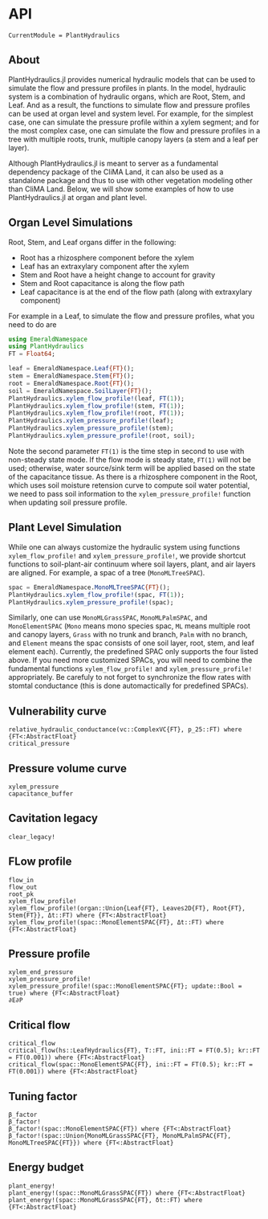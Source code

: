 # API
```@meta
CurrentModule = PlantHydraulics
```


## About
PlantHydraulics.jl provides numerical hydraulic models that can be used to simulate the flow and pressure profiles in plants. In the model, hydraulic system is a combination of hydraulic organs, which are Root, Stem, and Leaf. And as a result, the functions to simulate flow and pressure profiles can be used at organ level and system level. For example, for the simplest case, one can simulate the pressure profile within a xylem segment; and for the most complex case, one can simulate the flow and pressure profiles in a tree with multiple roots, trunk, multiple canopy layers (a stem and a leaf per layer).

Although PlantHydraulics.jl is meant to server as a fundamental dependency package of the CliMA Land, it can also be used as a standalone package and thus to use with other vegetation modeling other than CliMA Land. Below, we will show some examples of how to use PlantHydraulics.jl at organ and plant level.


## Organ Level Simulations
Root, Stem, and Leaf organs differ in the following:
- Root has a rhizosphere component before the xylem
- Leaf has an extraxylary component after the xylem
- Stem and Root have a height change to account for gravity
- Stem and Root capacitance is along the flow path
- Leaf capacitance is at the end of the flow path (along with extraxylary component)

For example in a Leaf, to simulate the flow and pressure profiles, what you need to do are
```julia
using EmeraldNamespace
using PlantHydraulics
FT = Float64;

leaf = EmeraldNamespace.Leaf{FT}();
stem = EmeraldNamespace.Stem{FT}();
root = EmeraldNamespace.Root{FT}();
soil = EmeraldNamespace.SoilLayer{FT}();
PlantHydraulics.xylem_flow_profile!(leaf, FT(1));
PlantHydraulics.xylem_flow_profile!(stem, FT(1));
PlantHydraulics.xylem_flow_profile!(root, FT(1));
PlantHydraulics.xylem_pressure_profile!(leaf);
PlantHydraulics.xylem_pressure_profile!(stem);
PlantHydraulics.xylem_pressure_profile!(root, soil);
```

Note the second parameter `FT(1)` is the time step in second to use with non-steady state mode. If the flow mode is steady state, `FT(1)` will not be used; otherwise, water source/sink term will be applied based on the state of the capacitance tissue. As there is a rhizosphere component in the Root, which uses soil moisture retension curve to compute soil water potential, we need to pass soil information to the `xylem_pressure_profile!` function when updating soil pressure profile.


## Plant Level Simulation
While one can always customize the hydraulic system using functions `xylem_flow_profile!` and `xylem_pressure_profile!`, we provide shortcut functions to soil-plant-air continuum where soil layers, plant, and air layers are aligned. For example, a spac of a tree (`MonoMLTreeSPAC`).
```julia
spac = EmeraldNamespace.MonoMLTreeSPAC{FT}();
PlantHydraulics.xylem_flow_profile!(spac, FT(1));
PlantHydraulics.xylem_pressure_profile!(spac);
```

Similarly, one can use `MonoMLGrassSPAC`, `MonoMLPalmSPAC`, and `MonoElementSPAC` (`Mono` means mono species spac, `ML` means multiple root and canopy layers, `Grass` with no trunk and branch, `Palm` with no branch, and `Element` means the spac consists of one soil layer, root, stem, and leaf element each). Currently, the predefined SPAC only supports the four listed above. If you need more customized SPACs, you will need to combine the fundamental functions `xylem_flow_profile!` and `xylem_pressure_profile!` appropriately. Be carefuly to not forget to synchronize the flow rates with stomtal conductance (this is done automactically for predefined SPACs).


## Vulnerability curve
```@docs
relative_hydraulic_conductance(vc::ComplexVC{FT}, p_25::FT) where {FT<:AbstractFloat}
critical_pressure
```

## Pressure volume curve
```@docs
xylem_pressure
capacitance_buffer
```

## Cavitation legacy
```@docs
clear_legacy!
```

## FLow profile
```@docs
flow_in
flow_out
root_pk
xylem_flow_profile!
xylem_flow_profile!(organ::Union{Leaf{FT}, Leaves2D{FT}, Root{FT}, Stem{FT}}, Δt::FT) where {FT<:AbstractFloat}
xylem_flow_profile!(spac::MonoElementSPAC{FT}, Δt::FT) where {FT<:AbstractFloat}
```

## Pressure profile
```@docs
xylem_end_pressure
xylem_pressure_profile!
xylem_pressure_profile!(spac::MonoElementSPAC{FT}; update::Bool = true) where {FT<:AbstractFloat}
∂E∂P
```

## Critical flow
```@docs
critical_flow
critical_flow(hs::LeafHydraulics{FT}, T::FT, ini::FT = FT(0.5); kr::FT = FT(0.001)) where {FT<:AbstractFloat}
critical_flow(spac::MonoElementSPAC{FT}, ini::FT = FT(0.5); kr::FT = FT(0.001)) where {FT<:AbstractFloat}
```

## Tuning factor
```@docs
β_factor
β_factor!
β_factor!(spac::MonoElementSPAC{FT}) where {FT<:AbstractFloat}
β_factor!(spac::Union{MonoMLGrassSPAC{FT}, MonoMLPalmSPAC{FT}, MonoMLTreeSPAC{FT}}) where {FT<:AbstractFloat}
```


## Energy budget
```@docs
plant_energy!
plant_energy!(spac::MonoMLGrassSPAC{FT}) where {FT<:AbstractFloat}
plant_energy!(spac::MonoMLGrassSPAC{FT}, δt::FT) where {FT<:AbstractFloat}
```
